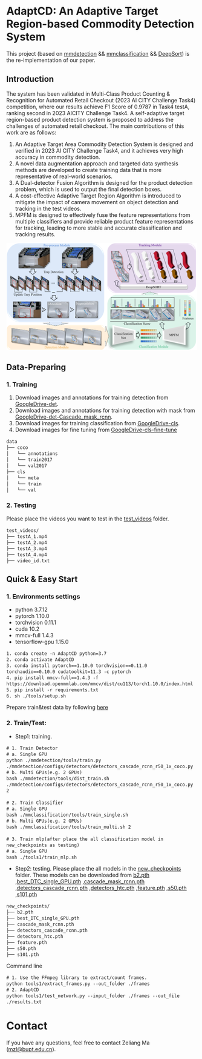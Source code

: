 AdaptCD: An Adaptive Target Region-based Commodity Detection System
===

This project (based on [mmdetection](https://github.com/open-mmlab/mmdetection) && [mmclassification](https://github.com/open-mmlab/mmclassification) && [DeepSort](https://github.com/nwojke/deep_sort)) is the re-implementation of our paper.

## Introduction

 The system has been validated in Multi-Class Product Counting & Recognition for Automated Retail Checkout (2023 AI CITY Challenge Task4) competition, where our results achieve F1 Score of 0.9787 in Task4 testA, ranking second in 2023 AICITY Challenge Task4.
 A self-adaptive target region-based product detection system is proposed to address the challenges of automated retail checkout. The main contributions of this work are as follows:
1) An Adaptive Target Area Commodity Detection System is designed and verified in 2023 AI CITY Challenge Task4, and it achieves very high accuracy in commodity detection.
2) A novel data augmentation approach and targeted data synthesis methods are developed to create training data that is more representative of real-world scenarios.
3) A Dual-detector Fusion Algorithm is designed for the product detection problem, which is used to output the final detection boxes.
4) A cost-effective Adaptive Target Region Algorithm is introduced to mitigate the impact of camera movement on object detection and tracking in the test videos.
5) MPFM is designed to effectively fuse the feature representations from multiple classifiers and provide reliable product feature representations for tracking, leading to more stable and accurate classification and tracking results.


![introfig](./images/intro.png)

## Data-Preparing

### 1. Training
1. Download images and annotations for training detection from [GoogleDrive-det](https://drive.google.com/file/d/1zhIEYGuDviOr4N5ZV8nNbWcIDSB2a2oY/view?usp=sharing).
2. Download images and annotations for training detection with mask from [GoogleDrive-det-Cascade_mask_rcnn](https://drive.google.com/file/d/1S-8DYRyYwvNMR2k6bTodxR85ibxRsmw9/view?usp=share_link).
3. Download images for training classification from [GoogleDrive-cls](https://drive.google.com/file/d/1k1k6b-cQ9UEh5_L3pVi1DHuYeqovi2Va/view?usp=sharing).
4. Download images for fine tuning from [GoogleDrive-cls-fine-tune](https://drive.google.com/file/d/1PK4a64MWz_xDj4appGRuQcnHV_FSSpQj/view?usp=share_link) 
```
data
├── coco
│   └── annotations
│   └── train2017
│   └── val2017
├── cls
│   └── meta
│   └── train
│   └── val
```

### 2. Testing
Please place the videos you want to test in the [test_videos](./test_videos) folder.
```
test_videos/
├── testA_1.mp4
├── testA_2.mp4
├── testA_3.mp4
├── testA_4.mp4
├── video_id.txt
```

## Quick & Easy Start

### 1. Environments settings

* python 3.7.12
* pytorch 1.10.0
* torchvision 0.11.1
* cuda 10.2
* mmcv-full 1.4.3
* tensorflow-gpu 1.15.0

```shell
1. conda create -n AdaptCD python=3.7
2. conda activate AdaptCD
3. conda install pytorch==1.10.0 torchvision==0.11.0 torchaudio==0.10.0 cudatoolkit=11.3 -c pytorch
4. pip install mmcv-full==1.4.3 -f https://download.openmmlab.com/mmcv/dist/cu113/torch1.10.0/index.html
5. pip install -r requirements.txt
6. sh ./tools/setup.sh
```
Prepare train&test data by following [here](#data-preparing)

### 2. Train/Test:

* Step1: training.
```shell
# 1. Train Detector
# a. Single GPU
python ./mmdetection/tools/train.py ./mmdetection/configs/detectors/detectors_cascade_rcnn_r50_1x_coco.py
# b. Multi GPUs(e.g. 2 GPUs)
bash ./mmdetection/tools/dist_train.sh ./mmdetection/configs/detectors/detectors_cascade_rcnn_r50_1x_coco.py 2

# 2. Train Classifier
# a. Single GPU
bash ./mmclassification/tools/train_single.sh
# b. Multi GPUs(e.g. 2 GPUs)
bash ./mmclassification/tools/train_multi.sh 2

# 3. Train mlp(after place the all classification model in new_checkpoints as testing)
# a. Single GPU
bash ./tools1/train_mlp.sh
```

* Step2: testing.
Please place the all models in the [new_checkpoints](./new_checkpoints) folder. These models can be downloaded from [b2.pth](https://drive.google.com/file/d/1Sn476mEAOQ8vptrfYqEgLKeOPUXhj2sX/view?usp=share_link) ,[best_DTC_single_GPU.pth](https://drive.google.com/file/d/14uxbyXYcsBxAjY5JQhpv4a6uuwqyvMlG/view?usp=share_link) ,[cascade_mask_rcnn.pth](https://drive.google.com/file/d/1GIwM9V5IEWGOUiNOtCFk2r5v-bdYRSv3/view?usp=share_link) ,[detectors_cascade_rcnn.pth](https://drive.google.com/file/d/1HMEIdPt3GSGDy8uBe8ZuwY5prqG62oEc/view?usp=share_link) ,[detectors_htc.pth](https://drive.google.com/file/d/1JuW12j6P2J39CBqwbClHX6OwFpgWF4lB/view?usp=share_link)
,[feature.pth](https://drive.google.com/file/d/1AF_dru1ufAEiOSG5aNXykzpnEQbOOgnQ/view?usp=share_link)
,[s50.pth](https://drive.google.com/file/d/11KXnl0CS1ZPII4t5hpNNwk6VrWeovHo5/view?usp=share_link)
,[s101.pth](https://drive.google.com/file/d/1rnQdQO4NvhJ5U7_-UFGqUytvuIg_UaSc/view?usp=share_link)

```
new_checkpoints/
├── b2.pth
├── best_DTC_single_GPU.pth
├── cascade_mask_rcnn.pth
├── detectors_cascade_rcnn.pth
├── detectors_htc.pth
├── feature.pth
├── s50.pth
├── s101.pth
```

Command line
```shell
# 1. Use the FFmpeg library to extract/count frames.
python tools1/extract_frames.py --out_folder ./frames
# 2. AdaptCD
python tools1/test_network.py --input_folder ./frames --out_file ./results.txt
```

# Contact

If you have any questions, feel free to contact Zeliang Ma (mzl@bupt.edu.cn).

